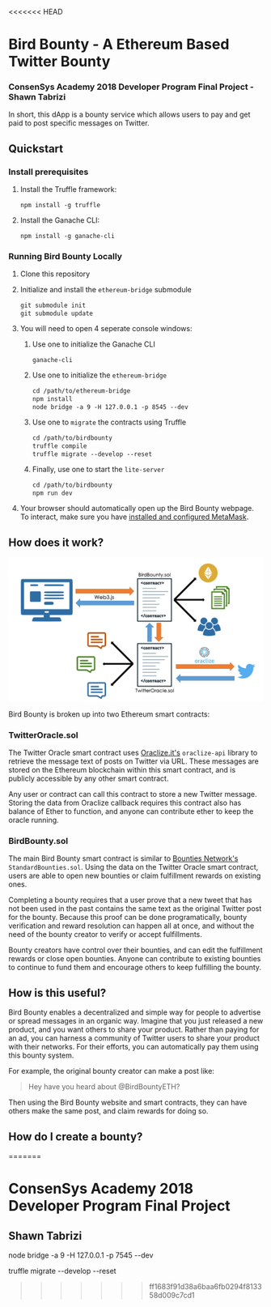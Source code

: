 <<<<<<< HEAD
# Bird Bounty - A Ethereum Based Twitter Bounty
### ConsenSys Academy 2018 Developer Program Final Project - Shawn Tabrizi

In short, this dApp is a bounty service which allows users to pay and get paid to post specific messages on Twitter.

## Quickstart
### Install prerequisites
1. Install the Truffle framework:

       npm install -g truffle
2. Install the Ganache CLI:

       npm install -g ganache-cli

### Running Bird Bounty Locally
1. Clone this repository
2. Initialize and install the `ethereum-bridge` submodule

       git submodule init
       git submodule update
3. You will need to open 4 seperate console windows:

    1. Use one to initialize the Ganache CLI

           ganache-cli
    2. Use one to initialize the `ethereum-bridge`

           cd /path/to/ethereum-bridge
           npm install
           node bridge -a 9 -H 127.0.0.1 -p 8545 --dev
    3. Use one to `migrate` the contracts using Truffle

           cd /path/to/birdbounty
           truffle compile
           truffle migrate --develop --reset

    4. Finally, use one to start the `lite-server`

           cd /path/to/birdbounty
           npm run dev

4. Your browser should automatically open up the Bird Bounty webpage. To interact, make sure you have [installed and configured MetaMask](https://truffleframework.com/tutorials/pet-shop#installing-and-configuring-metamask).

## How does it work?

![Bird Bounty Architecture](./birdbounty/src/img/bird-bounty-architecture.png)

Bird Bounty is broken up into two Ethereum smart contracts:

### TwitterOracle.sol
The Twitter Oracle smart contract uses [Oraclize.it's](http://www.oraclize.it/) `oraclize-api` library to retrieve the message text of posts on Twitter via URL. These messages are stored on the Ethereum blockchain within this smart contract, and is publicly accessible by any other smart contract.

Any user or contract can call this contract to store a new Twitter message. Storing the data from Oraclize callback requires this contract also has balance of Ether to function, and anyone can contribute ether to keep the oracle running.

### BirdBounty.sol
The main Bird Bounty smart contract is similar to [Bounties Network's](https://github.com/Bounties-Network/StandardBounties) `StandardBounties.sol`. Using the data on the Twitter Oracle smart contract, users are able to open new bounties or claim fulfillment rewards on existing ones.

Completing a bounty requires that a user prove that a new tweet that has not been used in the past contains the same text as the original Twitter post for the bounty. Because this proof can be done programatically, bounty verification and reward resolution can happen all at once, and without the need of the bounty creator to verify or accept fulfillments.

Bounty creators have control over their bounties, and can edit the fulfillment rewards or close open bounties. Anyone can contribute to existing bounties to continue to fund them and encourage others to keep fulfilling the bounty.

## How is this useful?
Bird Bounty enables a decentralized and simple way for people to advertise or spread messages in an organic way. Imagine that you just released a new product, and you want others to share your product. Rather than paying for an ad, you can harness a community of Twitter users to share your product with their networks. For their efforts, you can automatically pay them using this bounty system.

For example, the original bounty creator can make a post like:

> Hey have you heard about @BirdBountyETH?

Then using the Bird Bounty website and smart contracts, they can have others make the same post, and claim rewards for doing so.

## How do I create a bounty?
=======
# ConsenSys Academy 2018 Developer Program Final Project
## Shawn Tabrizi

node bridge -a 9 -H 127.0.0.1 -p 7545 --dev

truffle migrate --develop --reset
>>>>>>> ff1683f91d38a6baa6fb0294f813358d009c7cd1
